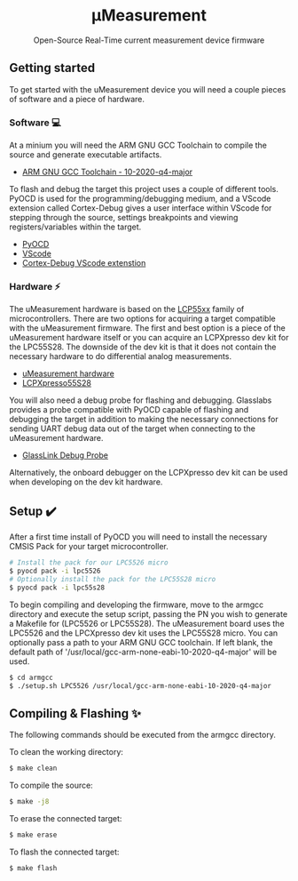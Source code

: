 <p align="center">
  <h1 align="center">µMeasurement</h1>
  <p align="center">
    Open-Source Real-Time current measurement device firmware
  </p>
</p>

## Getting started
To get started with the uMeasurement device you will need a couple pieces of software and a piece of hardware.

### Software 💻
At a minium you will need the ARM GNU GCC Toolchain to compile the source and generate executable artifacts.
-   [ARM GNU GCC Toolchain - 10-2020-q4-major](https://developer.arm.com/tools-and-software/open-source-software/developer-tools/gnu-toolchain/gnu-rm/downloads)

To flash and debug the target this project uses a couple of different tools. PyOCD is used for the programming/debugging medium, and a VScode extension called Cortex-Debug gives a user interface within VScode for stepping through the source, settings breakpoints and viewing registers/variables within the target.
-   [PyOCD](https://github.com/pyocd/pyOCD#installing)
-   [VScode](https://code.visualstudio.com/)
-   [Cortex-Debug VScode extenstion](https://marketplace.visualstudio.com/items?itemName=marus25.cortex-debug)

### Hardware ⚡
The uMeasurement hardware is based on the [LCP55xx](https://www.nxp.com/part/LPC5526JBD64#/) family of microcontrollers. There are two options for acquiring a target compatible with the uMeasurement firmware. The first and best option is a piece of the uMeasurement hardware itself or you can acquire an LCPXpresso dev kit for the LPC55S28. The downside of the dev kit is that it does not contain the necessary hardware to do differential analog measurements.
- [uMeasurement hardware](https://github.com/glassboard-dev/gl-umeasurement-hardware)
- [LCPXpresso55S28](https://www.nxp.com/design/software/development-software/lpcxpresso55s28-development-board:LPC55S28-EVK)

You will also need a debug probe for flashing and debugging. Glasslabs provides a probe compatible with PyOCD capable of flashing and debugging the target in addition to making the necessary connections for sending UART debug data out of the target when connecting to the uMeasurement hardware.
- [GlassLink Debug Probe](https://github.com/glassboard-dev/gl-glass-link-hardware)

Alternatively, the onboard debugger on the LCPXpresso dev kit can be used when developing on the dev kit hardware.

## Setup ✔️
After a first time install of PyOCD you will need to install the necessary CMSIS Pack for your target microcontroller.
```bash
# Install the pack for our LPC5526 micro
$ pyocd pack -i lpc5526
# Optionally install the pack for the LPC55S28 micro
$ pyocd pack -i lpc55s28
```

To begin compiling and developing the firmware, move to the armgcc directory and execute the setup script, passing the PN you wish to generate a Makefile for (LPC5526 or LPC55S28). The uMeasurement board uses the LPC5526 and the LPCXpresso dev kit uses the LPC55S28 micro. You can optionally pass a path to your ARM GNU GCC toolchain. If left blank, the default path of '/usr/local/gcc-arm-none-eabi-10-2020-q4-major' will be used.
```bash
$ cd armgcc
$ ./setup.sh LPC5526 /usr/local/gcc-arm-none-eabi-10-2020-q4-major
```

## Compiling & Flashing ✨
The following commands should be executed from the armgcc directory.

To clean the working directory:
```bash
$ make clean
```

To compile the source:
```bash
$ make -j8
```

To erase the connected target:
```bash
$ make erase
```

To flash the connected target:
```bash
$ make flash
```